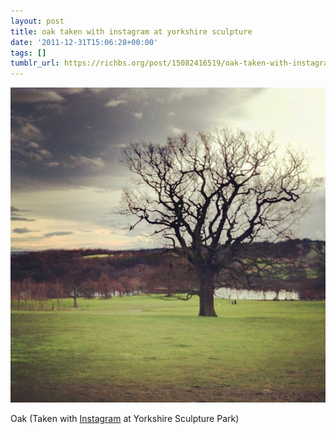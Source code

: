 ```yaml
---
layout: post
title: oak taken with instagram at yorkshire sculpture
date: '2011-12-31T15:06:28+00:00'
tags: []
tumblr_url: https://richbs.org/post/15082416519/oak-taken-with-instagram-at-yorkshire-sculpture
---
```

 ![](/tumblr_files/tumblr_lx2pysxsG01qzrvz1o1_640.jpg)  

Oak (Taken with [Instagram](http://instagr.am) at Yorkshire Sculpture Park)

